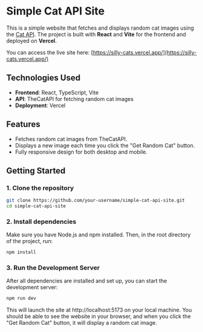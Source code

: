 # Simple Cat API Site

This is a simple website that fetches and displays random cat images using the [Cat API](https://thecatapi.com/). The project is built with **React** and **Vite** for the frontend and deployed on **Vercel**.

You can access the live site here: [https://silly-cats.vercel.app/](https://silly-cats.vercel.app/)

## Technologies Used

- **Frontend**: React, TypeScript, Vite
- **API**: TheCatAPI for fetching random cat images
- **Deployment**: Vercel

## Features

- Fetches random cat images from TheCatAPI.
- Displays a new image each time you click the "Get Random Cat" button.
- Fully responsive design for both desktop and mobile.

## Getting Started

### 1. Clone the repository

```bash
git clone https://github.com/your-username/simple-cat-api-site.git
cd simple-cat-api-site
```

### 2. Install dependencies

Make sure you have Node.js and npm installed. Then, in the root directory of the project, run:

```bash
npm install
```

### 3. Run the Development Server

After all dependencies are installed and set up, you can start the development server:

```bash
npm run dev
```

This will launch the site at http://localhost:5173 on your local machine. You should be able to see the website in your browser, and when you click the "Get Random Cat" button, it will display a random cat image.

